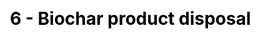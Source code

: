 ---
title: "6 - Biochar product disposal"
description: "
Page under construction.
"
title_image: "pyreg-sbp.jpg" # find a img of pyrolysis oil and gas, or a burner of it, or a condenser...
title_image_credit: "Stockholm Vatten och Avfall"
draft: false
menu:
  main:
    parent: "Systems analysis"
    name: "6. Biochar product disposal"
    weight: 7
category: "Module"
# Page-specific JavaScript & CSS #ESA
js : []
css : []

---